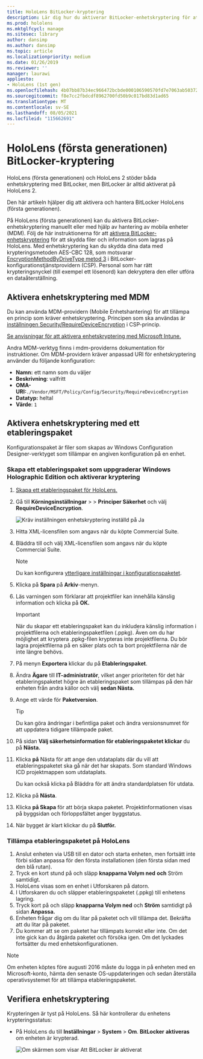 ```yaml
---
title: HoloLens BitLocker-kryptering
description: Lär dig hur du aktiverar BitLocker-enhetskryptering för att skydda filer som lagras HoloLens enheter med mixad verklighet.
ms.prod: hololens
ms.mktglfcycl: manage
ms.sitesec: library
author: dansimp
ms.author: dansimp
ms.topic: article
ms.localizationpriority: medium
ms.date: 01/26/2019
ms.reviewer: ''
manager: laurawi
appliesto:
- HoloLens (1st gen)
ms.openlocfilehash: 4b07bb87b34ec966472bcbde000106590570fd7e7063ab503724884fa266bb34
ms.sourcegitcommit: f8e7cc2fbdcdf8962700fd50b9c017bd83d1ad65
ms.translationtype: MT
ms.contentlocale: sv-SE
ms.lasthandoff: 08/05/2021
ms.locfileid: "115662691"
---
```

# <a name="hololens-1st-gen-bitlocker-encryption"></a>HoloLens (första generationen) BitLocker-kryptering

HoloLens (första generationen) och HoloLens 2 stöder båda enhetskryptering med BitLocker, men BitLocker är alltid aktiverat på HoloLens 2.

Den här artikeln hjälper dig att aktivera och hantera BitLocker HoloLens (första generationen).

På HoloLens (första generationen) kan du aktivera BitLocker-enhetskryptering manuellt eller med hjälp av hantering av mobila enheter (MDM). Följ de här instruktionerna för att [aktivera BitLocker-enhetskryptering](/windows/security/information-protection/bitlocker/bitlocker-device-encryption-overview-windows-10#bitlocker-device-encryption) för att skydda filer och information som lagras på HoloLens. Med enhetskryptering kan du skydda dina data med krypteringsmetoden AES-CBC 128, som motsvarar [EncryptionMethodByDriveType metod 3](/windows/client-management/mdm/bitlocker-csp#encryptionmethodbydrivetype) i BitLocker-konfigurationstjänstprovidern (CSP). Personal som har rätt krypteringsnyckel (till exempel ett lösenord) kan dekryptera den eller utföra en dataåterställning.

## <a name="enable-device-encryption-using-mdm"></a>Aktivera enhetskryptering med MDM

Du kan använda MDM-providern (Mobile Enhetshantering) för att tillämpa en princip som kräver enhetskryptering. Principen som ska användas är [inställningen Security/RequireDeviceEncryption](/windows/client-management/mdm/policy-csp-security#security-requiredeviceencryption) i CSP-princip.

[Se anvisningar för att aktivera enhetskryptering med Microsoft Intune.](/intune/compliance-policy-create-windows#windows-holographic-for-business)

Andra MDM-verktyg finns i mdm-providerns dokumentation för instruktioner. Om MDM-providern kräver anpassad URI för enhetskryptering använder du följande konfiguration:

- **Namn:** ett namn som du väljer
- **Beskrivning**: valfritt
- **OMA-URI:**`./Vendor/MSFT/Policy/Config/Security/RequireDeviceEncryption`
- **Datatyp:** heltal
- **Värde**: `1`

## <a name="enable-device-encryption-using-a-provisioning-package"></a>Aktivera enhetskryptering med ett etableringspaket

Konfigurationspaket är filer som skapas av Windows Configuration Designer-verktyget som tillämpar en angiven konfiguration på en enhet. 

### <a name="create-a-provisioning-package-that-upgrades-the-windows-holographic-edition-and-enables-encryption"></a>Skapa ett etableringspaket som uppgraderar Windows Holographic Edition och aktiverar kryptering

1. [Skapa ett etableringspaket för HoloLens.](hololens-provisioning.md)
1. Gå till **Körningsinställningar**  >    >  **Principer Säkerhet** och välj **RequireDeviceEncryption**.

    ![Kräv inställningen enhetskryptering inställd på Ja](images/device-encryption.png)

1. Hitta XML-licensfilen som angavs när du köpte Commercial Suite.

1. Bläddra till och välj XML-licensfilen som angavs när du köpte Commercial Suite.
    > [!NOTE]
    > Du kan konfigurera [ytterligare inställningar i konfigurationspaketet](hololens-provisioning.md).

1. Klicka på **Spara** på **Arkiv**-menyn. 

1. Läs varningen som förklarar att projektfiler kan innehålla känslig information och klicka på **OK.**

    > [!IMPORTANT]
    > När du skapar ett etableringspaket kan du inkludera känslig information i projektfilerna och etableringspaketfilen (.ppkg). Även om du har möjlighet att kryptera .ppkg-filen krypteras inte projektfilerna. Du bör lagra projektfilerna på en säker plats och ta bort projektfilerna när de inte längre behövs.

1. På menyn **Exportera** klickar du på **Etableringspaket**.
1. Ändra **Ägare** till **IT-administratör**, vilket anger prioriteten för det här etableringspaketet högre än etableringspaket som tillämpas på den här enheten från andra källor och välj **sedan Nästa.**
1. Ange ett värde för **Paketversion**.

    > [!TIP]
    > Du kan göra ändringar i befintliga paket och ändra versionsnumret för att uppdatera tidigare tillämpade paket.

1. På sidan **Välj säkerhetsinformation för etableringspaketet klickar** du på **Nästa.**
1. Klicka **på** Nästa för att ange den utdataplats där du vill att etableringspaketet ska gå när det har skapats. Som standard Windows ICD projektmappen som utdataplats.

    Du kan också klicka på Bläddra för att ändra standardplatsen för utdata.

1. Klicka på **Nästa**.
1. Klicka **på Skapa** för att börja skapa paketet. Projektinformationen visas på byggsidan och förloppsfältet anger byggstatus.
1. När bygget är klart klickar du på **Slutför.**

### <a name="apply-the-provisioning-package-to-hololens"></a>Tillämpa etableringspaketet på HoloLens

1. Anslut enheten via USB till en dator och starta enheten, men  fortsätt inte förbi sidan anpassa för den första installationen (den första sidan med den blå rutan).
1. Tryck en kort stund på och släpp **knapparna Volym ned** **och** Ström samtidigt.
1. HoloLens visas som en enhet i Utforskaren på datorn.
1. I Utforskaren du och släpper etableringspaketet (.ppkg) till enhetens lagring.
1. Tryck kort på och släpp **knapparna Volym ned** och **Ström** samtidigt på sidan **Anpassa.**
1. Enheten frågar dig om du litar på paketet och vill tillämpa det. Bekräfta att du litar på paketet.
1. Du kommer att se om paketet har tillämpats korrekt eller inte. Om det inte gick kan du åtgärda paketet och försöka igen. Om det lyckades fortsätter du med enhetskonfigurationen.

> [!NOTE]
> Om enheten köptes före augusti 2016 måste du logga in på enheten med en Microsoft-konto, hämta den senaste OS-uppdateringen och sedan återställa operativsystemet för att tillämpa etableringspaketet.

## <a name="verify-device-encryption"></a>Verifiera enhetskryptering

Krypteringen är tyst på HoloLens. Så här kontrollerar du enhetens krypteringsstatus:

- På HoloLens du till **Inställningar**  >  **System**  >  **Om**. **BitLocker** **aktiveras** om enheten är krypterad. 

    ![Om skärmen som visar Att BitLocker är aktiverat](images/about-encryption.png)
